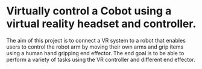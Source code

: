 # Virtually control a Cobot using a virtual reality headset and controller.

The aim of this project is to connect a VR system to a robot that enables users to control 
the robot arm by moving their own arms and grip items using a human hand gripping end effector. 
The end goal is to be able to perform a variety of tasks using the VR controller and different end effector. 
